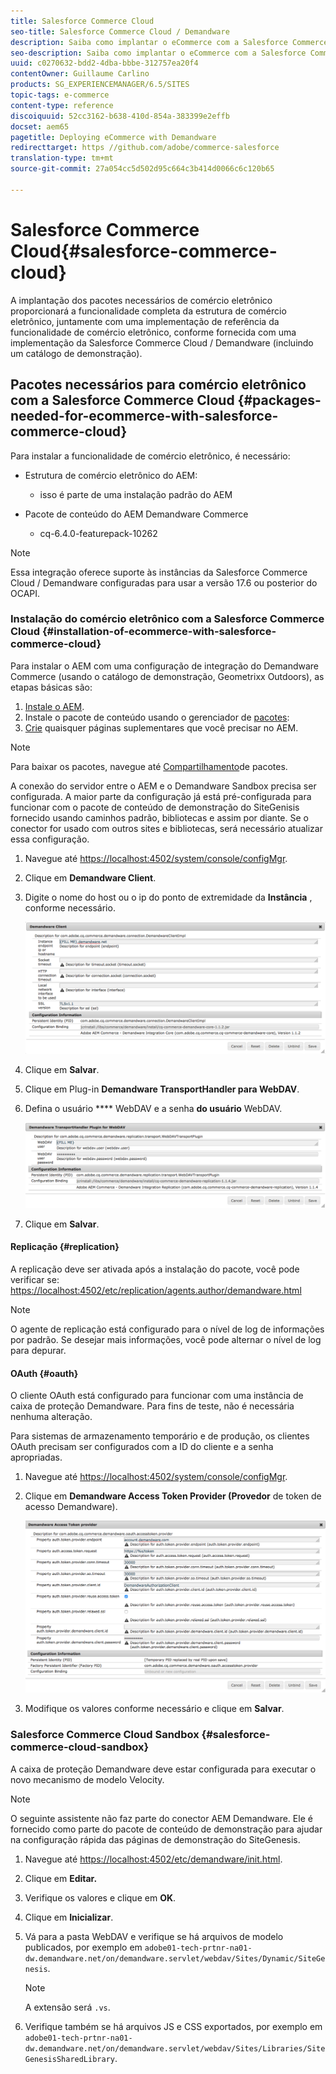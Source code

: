 ```yaml
---
title: Salesforce Commerce Cloud
seo-title: Salesforce Commerce Cloud / Demandware
description: Saiba como implantar o eCommerce com a Salesforce Commerce Cloud / Demandware.
seo-description: Saiba como implantar o eCommerce com a Salesforce Commerce Cloud / Demandware.
uuid: c0270632-bdd2-4dba-bbbe-312757ea20f4
contentOwner: Guillaume Carlino
products: SG_EXPERIENCEMANAGER/6.5/SITES
topic-tags: e-commerce
content-type: reference
discoiquuid: 52cc3162-b638-410d-854a-383399e2effb
docset: aem65
pagetitle: Deploying eCommerce with Demandware
redirecttarget: https //github.com/adobe/commerce-salesforce
translation-type: tm+mt
source-git-commit: 27a054cc5d502d95c664c3b414d0066c6c120b65

---
```



# Salesforce Commerce Cloud{#salesforce-commerce-cloud}

A implantação dos pacotes necessários de comércio eletrônico proporcionará a funcionalidade completa da estrutura de comércio eletrônico, juntamente com uma implementação de referência da funcionalidade de comércio eletrônico, conforme fornecida com uma implementação da Salesforce Commerce Cloud / Demandware (incluindo um catálogo de demonstração).

## Pacotes necessários para comércio eletrônico com a Salesforce Commerce Cloud {#packages-needed-for-ecommerce-with-salesforce-commerce-cloud}

Para instalar a funcionalidade de comércio eletrônico, é necessário:

* Estrutura de comércio eletrônico do AEM:

   * isso é parte de uma instalação padrão do AEM

* Pacote de conteúdo do AEM Demandware Commerce

   * cq-6.4.0-featurepack-10262

>[!NOTE]
>
>Essa integração oferece suporte às instâncias da Salesforce Commerce Cloud / Demandware configuradas para usar a versão 17.6 ou posterior do OCAPI.

### Instalação do comércio eletrônico com a Salesforce Commerce Cloud {#installation-of-ecommerce-with-salesforce-commerce-cloud}

Para instalar o AEM com uma configuração de integração do Demandware Commerce (usando o catálogo de demonstração, Geometrixx Outdoors), as etapas básicas são:

1. [Instale o AEM](/help/sites-deploying/deploy.md).
1. Instale o pacote de conteúdo usando o gerenciador de [pacotes](/help/sites-administering/package-manager.md):
1. [Crie](/help/sites-authoring/page-authoring.md) quaisquer páginas suplementares que você precisar no AEM.

>[!NOTE]
>
>Para baixar os pacotes, navegue até [Compartilhamento](/help/sites-administering/package-manager.md#package-share)de pacotes.

A conexão do servidor entre o AEM e o Demandware Sandbox precisa ser configurada. A maior parte da configuração já está pré-configurada para funcionar com o pacote de conteúdo de demonstração do SiteGenisis fornecido usando caminhos padrão, bibliotecas e assim por diante. Se o conector for usado com outros sites e bibliotecas, será necessário atualizar essa configuração.

1. Navegue até [https://localhost:4502/system/console/configMgr](https://localhost:4502/system/console/configMgr).
1. Clique em **Demandware Client**.
1. Digite o nome do host ou o ip do ponto de extremidade da **Instância** , conforme necessário.

   ![chlimage_1-5](assets/chlimage_1-5.png)

1. Clique em **Salvar**.
1. Clique em Plug-in **Demandware TransportHandler para WebDAV**.
1. Defina o usuário **** WebDAV e a senha **do usuário** WebDAV.

   ![chlimage_1-6](assets/chlimage_1-6.png)

1. Clique em **Salvar**.

#### Replicação {#replication}

A replicação deve ser ativada após a instalação do pacote, você pode verificar se: [https://localhost:4502/etc/replication/agents.author/demandware.html](https://localhost:4502/etc/replication/agents.author/demandware.html)

>[!NOTE]
>
>O agente de replicação está configurado para o nível de log de informações por padrão. Se desejar mais informações, você pode alternar o nível de log para depurar.

#### OAuth {#oauth}

O cliente OAuth está configurado para funcionar com uma instância de caixa de proteção Demandware. Para fins de teste, não é necessária nenhuma alteração.

Para sistemas de armazenamento temporário e de produção, os clientes OAuth precisam ser configurados com a ID do cliente e a senha apropriadas.

1. Navegue até [https://localhost:4502/system/console/configMgr](https://localhost:4502/system/console/configMgr).
1. Clique em **Demandware Access Token Provider (Provedor** de token de acesso Demandware).

   ![chlimage_1-7](assets/chlimage_1-7.png)

1. Modifique os valores conforme necessário e clique em **Salvar**.

### Salesforce Commerce Cloud Sandbox {#salesforce-commerce-cloud-sandbox}

A caixa de proteção Demandware deve estar configurada para executar o novo mecanismo de modelo Velocity.

>[!NOTE]
>
>O seguinte assistente não faz parte do conector AEM Demandware. Ele é fornecido como parte do pacote de conteúdo de demonstração para ajudar na configuração rápida das páginas de demonstração do SiteGenesis.

1. Navegue até [https://localhost:4502/etc/demandware/init.html](https://localhost:4502/etc/demandware/init.html).
1. Clique em **Editar.**
1. Verifique os valores e clique em **OK**.
1. Clique em **Inicializar**.
1. Vá para a pasta WebDAV e verifique se há arquivos de modelo publicados, por exemplo em `adobe01-tech-prtnr-na01-dw.demandware.net/on/demandware.servlet/webdav/Sites/Dynamic/SiteGenesis`.

   >[!NOTE]
   >
   >A extensão será `.vs`.

1. Verifique também se há arquivos JS e CSS exportados, por exemplo em `adobe01-tech-prtnr-na01-dw.demandware.net/on/demandware.servlet/webdav/Sites/Libraries/SiteGenesisSharedLibrary`.

